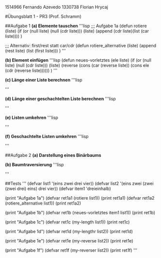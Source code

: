 1514966 Fernando Azevedo
1330738 Florian Hrycaj

#Übungsblatt 1 - PR3 (Prof. Schramm)

##Aufgabe 1
**(a) Elemente tauschen**
'''lisp
;;; Aufgabe 1a
(defun rotiere (liste)
    (if (or (null liste) (null (cdr liste)))
        (liste)
    (append (cdr liste)(list (car liste))))
)

;;; Alternativ: first/rest statt car/cdr
(defun rotiere_alternative (liste)
    (append (rest liste) (list (first liste)))
)
'''

**(b) Element einfügen**
'''lisp
(defun neues-vorletztes (ele liste)
    (if (or (null liste) (null (cdr liste)))
        (liste)
    (reverse (cons (car (reverse liste)) (cons ele (cdr (reverse liste))))))
)
'''

**(c) Länge einer Liste berechnen**
'''lisp

'''

**(d) Länge einer geschachtelten Liste berechnen**
'''lisp

'''

**(e) Listen umkehren**
'''lisp

'''

**(f) Geschachtelte Listen umkehren**
'''lisp

'''

##Aufgabe 2
**(a) Darstellung eines Binärbaums**


**(b) Baumtraversierung**
'''lisp

'''

##Tests
'''
(defvar list1 '(eins zwei drei vier))
(defvar list2 '(eins zwei (zwei (zwei drei) eins) drei vier))
(defvar item1 'dreieinhalb)

(print "Aufgabe 1a")
(defvar ret1a1 (rotiere list1))
(print ret1a1)
(defvar ret1a2 (rotiere_alternative list1))
(print ret1a2)

(print "Aufgabe 1b")
(defvar ret1b (neues-vorletztes item1 list1))
(print ret1b)

(print "Aufgabe 1c")
(defvar ret1c (my-length list1))
(print ret1c)

(print "Aufgabe 1d")
(defvar ret1d (my-lengthr list2))
(print ret1d)

(print "Aufgabe 1e")
(defvar ret1e (my-reverse list2))
(print ret1e)

(print "Aufgabe 1f")
(defvar ret1f (my-reverser list2))
(print ret1f)
'''
